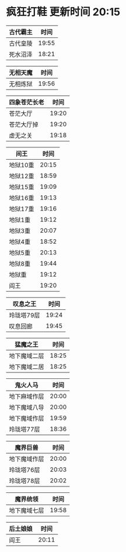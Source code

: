 # 疯狂打鞋 更新时间 20:15

| 古代霸主   | 时间    |
|--------|-------|
| 古代皇陵 | 19:55 |
| 死水沼泽 | 18:21 |

| 无相天魔   | 时间    |
|--------|-------|
| 无相炼狱 | 19:56 |

| 四象苍茫长老   | 时间    |
|--------|-------|
| 苍茫大厅 | 19:20 |
| 苍茫大厅掉 | 19:20 |
| 虚无之关 | 19:18 |

| 间王   | 时间    |
|--------|-------|
| 地狱10重 | 20:15 |
| 地狱12重 | 18:59 |
| 地狱15重 | 19:09 |
| 地狱16重 | 19:13 |
| 地狱17重 | 19:16 |
| 地狱1重 | 19:12 |
| 地狱3重 | 20:07 |
| 地狱4重 | 18:52 |
| 地狱5重 | 20:13 |
| 地狱8重 | 19:44 |
| 地狱重 | 19:12 |
| 阎王 | 19:20 |

| 叹息之王   | 时间    |
|--------|-------|
| 玲珑塔79层 | 19:24 |
| 叹息回廊 | 19:45 |

| 猛魔之王   | 时间    |
|--------|-------|
| 地下魔域二层 | 18:25 |
| 地下魔域二居 | 18:25 |

| 鬼火人马   | 时间    |
|--------|-------|
| 地下麻域作层 | 20:00 |
| 地下魔域八导 | 20:00 |
| 地下魔域作层 | 19:59 |
| 玲珑塔77层 | 18:36 |

| 魔界巨兽   | 时间    |
|--------|-------|
| 地下魔域作层 | 20:00 |
| 玲珑塔76层 | 20:03 |
| 玲珑塔78层 | 20:02 |

| 魔界统领   | 时间    |
|--------|-------|
| 地下魔域七层 | 19:58 |

| 后土娘娘   | 时间    |
|--------|-------|
| 阎王 | 20:11 |
